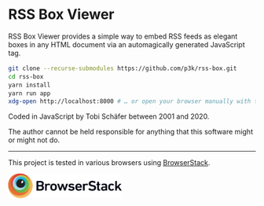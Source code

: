 RSS Box Viewer
==============

RSS Box Viewer provides a simple way to embed RSS feeds as elegant boxes in any HTML document via an automagically generated JavaScript tag.

```sh
git clone --recurse-submodules https://github.com/p3k/rss-box.git
cd rss-box
yarn install
yarn run app
xdg-open http://localhost:8000 # … or open your browser manually with this URL
```

Coded in JavaScript by Tobi Schäfer between 2001 and 2020.

The author cannot be held responsible for anything that this software might or might not do.

---

This project is tested in various browsers using [BrowserStack](https://www.browserstack.com).

<a href='https://www.browserstack.com'><img height=50 src='Browserstack-logo.svg'></a>
